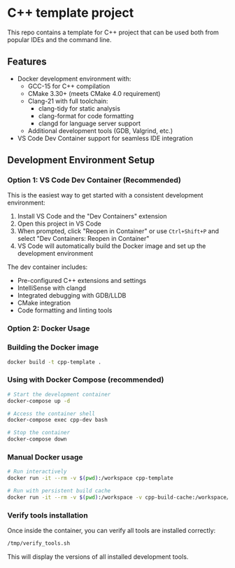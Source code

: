 # C++ template project

This repo contains a template for C++ project that can be used both
from popular IDEs and the command line.

## Features

- Docker development environment with:
  - GCC-15 for C++ compilation
  - CMake 3.30+ (meets CMake 4.0 requirement)
  - Clang-21 with full toolchain:
    - clang-tidy for static analysis
    - clang-format for code formatting
    - clangd for language server support
  - Additional development tools (GDB, Valgrind, etc.)
- VS Code Dev Container support for seamless IDE integration

## Development Environment Setup

### Option 1: VS Code Dev Container (Recommended)

This is the easiest way to get started with a consistent development environment:

1. Install VS Code and the "Dev Containers" extension
2. Open this project in VS Code
3. When prompted, click "Reopen in Container" or use `Ctrl+Shift+P` and select "Dev Containers: Reopen in Container"
4. VS Code will automatically build the Docker image and set up the development environment

The dev container includes:
- Pre-configured C++ extensions and settings
- IntelliSense with clangd
- Integrated debugging with GDB/LLDB
- CMake integration
- Code formatting and linting tools

### Option 2: Docker Usage

### Building the Docker image

```bash
docker build -t cpp-template .
```

### Using with Docker Compose (recommended)

```bash
# Start the development container
docker-compose up -d

# Access the container shell
docker-compose exec cpp-dev bash

# Stop the container
docker-compose down
```

### Manual Docker usage

```bash
# Run interactively
docker run -it --rm -v $(pwd):/workspace cpp-template

# Run with persistent build cache
docker run -it --rm -v $(pwd):/workspace -v cpp-build-cache:/workspace/build cpp-template
```

### Verify tools installation

Once inside the container, you can verify all tools are installed correctly:

```bash
/tmp/verify_tools.sh
```

This will display the versions of all installed development tools.
